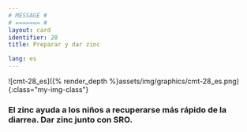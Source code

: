 ```yaml
---
# MESSAGE #
# ======= #
layout: card
identifier: 28
title: Preparar y dar zinc

lang: es
---
```


![cmt-28_es]({% render_depth %}assets/img/graphics/cmt-28_es.png){:class="my-img-class"}

### El zinc ayuda a los niños a recuperarse más rápido de la diarrea. Dar zinc junto con SRO.
